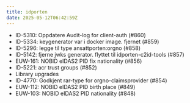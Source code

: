 ```yaml
---
title: idporten
date: 2025-05-12T06:42:59Z
---
```

- ID-5310: Oppdatere Audit-log for client-auth (#860)
- ID-5334: keygenerator var i docker image. fjernet (#859)
- ID-5296: legge til type ansattporten:orgno (#858)
- ID-5142: fjerne jwks generator. flyttet til idporten-c2id-tools (#857)
- EUW-161:  NOBID eIDAS2 PID fix nationality  (#856)
- ID-5221: acr trust groups (#852)
- Library upgrades
- ID-4770: Godkjent rar-type for orgno-claimsprovider (#854)
- EUW-112: NOBID eIDAS2 PID birth place (#849)
- EUW-103: NOBID eIDAS2 PID nationality (#848)

